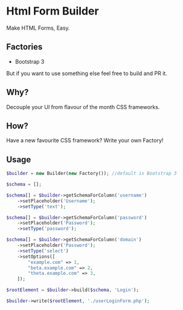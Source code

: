 # Html Form Builder

Make HTML Forms, Easy.

## Factories

 - Bootstrap 3
 
But if you want to use something else feel free to build and PR it.


## Why?

Decouple your UI from flavour of the month CSS frameworks.

## How?

Have a new favourite CSS framework?  Write your own Factory!


## Usage

```php
$builder = new Builder(new Factory()); //default is Bootstrap 3

$schema = []; 

$schema[] = $builder->getSchemaForColumn('username')
    ->setPlaceholder('Username');
    ->setType('text');

$schema[] = $builder->getSchemaForColumn('password')
    ->setPlaceholder('Password');
    ->setType('password');

$schema[] = $builder->getSchemaForColumn('domain')
    ->setPlaceholder('Password');
    ->setType('select')
    ->setOptions([
        "example.com" => 1,
        "beta.example.com" => 2,
        "theta.example.com" => 3,
    ]);

$rootElement = $builder->build($schema, 'Login');

$builder->write($rootElement, './userLoginForm.php');
```